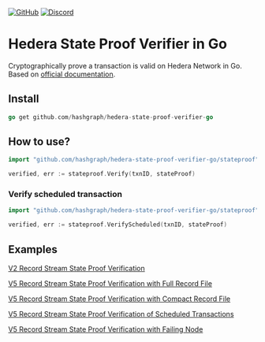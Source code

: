 [![GitHub](https://img.shields.io/github/license/hashgraph/hedera-state-proof-verifier-go)](LICENSE)
[![Discord](https://img.shields.io/badge/discord-join%20chat-blue.svg)](https://hedera.com/discord)

# Hedera State Proof Verifier in Go

Cryptographically prove a transaction is valid on Hedera Network in Go.
Based on [official documentation](https://docs.hedera.com/guides/docs/record-and-event-stream-file-formats).

## Install

```go
go get github.com/hashgraph/hedera-state-proof-verifier-go
```

## How to use?

```go
import "github.com/hashgraph/hedera-state-proof-verifier-go/stateproof"

verified, err := stateproof.Verify(txnID, stateProof)
```

### Verify scheduled transaction

```go
import "github.com/hashgraph/hedera-state-proof-verifier-go/stateproof"

verified, err := stateproof.VerifyScheduled(txnID, stateProof)
```

## Examples

[V2 Record Stream State Proof Verification](examples/v2/main.go)

[V5 Record Stream State Proof Verification with Full Record File](examples/v5/full/main.go)

[V5 Record Stream State Proof Verification with Compact Record File](examples/v5/compact/main.go)

[V5 Record Stream State Proof Verification of Scheduled Transactions](examples/v5/compact/scheduled/main.go)

[V5 Record Stream State Proof Verification with Failing Node](examples/v5/with-failing-node/main.go)
